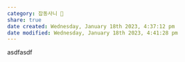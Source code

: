 ```yaml
---  
category: 잡동사니 🧸  
share: true  
date created: Wednesday, January 18th 2023, 4:37:12 pm  
date modified: Wednesday, January 18th 2023, 4:41:28 pm  
---  
```

asdfasdf